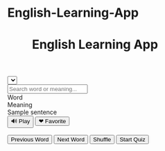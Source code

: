 # English-Learning-App


<!DOCTYPE html>
<html lang="en">
<head>
<meta charset="UTF-8" />
<meta name="viewport" content="width=device-width, initial-scale=1" />
<title>Simple English Learning App</title>
<style>
  /* Reset and base */
  * {
    box-sizing: border-box;
  }

  body {
    font-family: 'Segoe UI', Tahoma, Geneva, Verdana, sans-serif;
    background: #f5f7fa;
    margin: 0;
    padding: 0;
    min-height: 100vh;
    display: flex;
    flex-direction: column;
    align-items: center;
    justify-content: flex-start;
    color: #333;
  }

  header {
    width: 100%;
    max-width: 800px;
    padding: 1rem;
    text-align: center;
    background-color: #4a90e2;
    color: white;
    box-shadow: 0 2px 8px rgb(74 144 226 / 0.45);
  }

  header h1 {
    margin: 0;
    font-weight: 700;
    font-size: 1.8rem;
  }

  main {
    flex-grow: 1;
    width: 100%;
    max-width: 720px;
    padding: 1rem;
    display: flex;
    flex-direction: column;
    align-items: center;
  }

  .card {
    background: white;
    padding: 1.5rem 2rem;
    margin-top: 1rem;
    border-radius: 10px;
    box-shadow: 0 8px 20px rgba(0,0,0,0.1);
    max-width: 600px;
    width: 100%;
    text-align: center;
  }

  .category-select {
    margin-bottom: 1rem;
    width: 100%;
    max-width: 300px;
    padding: 0.5rem 0.8rem;
    font-size: 1rem;
    border-radius: 8px;
    border: 1.8px solid #4a90e2;
    background: #f0f6ff;
    color: #333;
    cursor: pointer;
  }

  .search-container {
    margin-bottom: 1rem;
    width: 100%;
    max-width: 600px;
  }

  #searchInput {
    width: 100%;
    padding: 0.6rem 0.8rem;
    font-size: 1rem;
    border: 1.5px solid #ccc;
    border-radius: 8px;
    transition: border-color 0.25s;
  }
  #searchInput:focus {
    border-color: #4a90e2;
    outline: none;
  }

  .word-title {
    font-size: 2.4rem;
    font-weight: 700;
    margin-bottom: 0.2rem;
    color: #205081;
  }

  .meaning {
    font-size: 1.2rem;
    margin-bottom: 1rem;
    color: #666;
  }

  .sentence {
    font-style: italic;
    margin-bottom: 1.4rem;
    color: #444;
  }

  button {
    cursor: pointer;
    font-size: 1rem;
    padding: 0.5rem 1.3rem;
    margin: 0.2rem 0.5rem;
    border: none;
    border-radius: 7px;
    background-color: #4a90e2;
    color: white;
    box-shadow: 0 4px 10px rgb(74 144 226 / 0.5);
    transition: background-color 0.25s ease;
  }
  button:hover, button:focus {
    background-color: #357ABD;
    outline: none;
  }
  button:active {
    transform: scale(0.97);
  }

  .play-btn {
    font-size: 1.4rem;
    background-color: #7ec8f7;
    box-shadow: 0 3px 8px rgba(126,200,247,0.7);
  }
  .play-btn:hover {
    background-color: #3f99e6;
  }

  .favorite-btn {
    background-color: #e95b5b;
    box-shadow: 0 3px 8px rgba(233,91,91,0.7);
  }
  .favorite-btn.active {
    background-color: #b83f3f;
  }
  .favorite-btn:hover {
    background-color: #af4e4e;
  }

  .learned-indicator {
    margin-top: 0.7rem;
    font-size: 0.9rem;
    color: #3c763d;
  }

  /* Quiz styles */
  .quiz-container {
    margin-top: 2rem;
    background: white;
    padding: 1.6rem 2rem;
    border-radius: 10px;
    max-width: 600px;
    box-shadow: 0 8px 20px rgba(0,0,0,0.1);
  }

  .quiz-question {
    font-weight: 600;
    font-size: 1.6rem;
    margin-bottom: 1rem;
    color: #205081;
  }

  .quiz-options {
    list-style: none;
    padding: 0;
    margin: 0;
  }

  .quiz-options li {
    background: #f5f9ff;
    border: 1.8px solid #4a90e2;
    border-radius: 8px;
    margin-bottom: 0.8rem;
    padding: 0.7rem 1.1rem;
    cursor: pointer;
    transition: background-color 0.3s;
  }

  .quiz-options li:hover {
    background-color: #d6e6fd;
  }

  .quiz-options li.correct {
    background-color: #c6f6c6;
    border-color: #33a533;
    color: #207320;
    cursor: default;
  }

  .quiz-options li.incorrect {
    background-color: #f8d7da;
    border-color: #c9302c;
    color: #721c24;
    cursor: default;
  }

  .quiz-feedback {
    margin-top: 1rem;
    font-size: 1.1rem;
    font-weight: 600;
  }

  @media (max-width: 480px) {
    .word-title {
      font-size: 1.8rem;
    }

    .meaning {
      font-size: 1.1rem;
    }

    .sentence {
      font-size: 0.95rem;
    }

    button {
      font-size: 0.9rem;
      padding: 0.45rem 1rem;
    }
  }
</style>
</head>
<body>
<header>
  <h1>English Learning App</h1>
</header>
<main>
  <select id="categorySelect" class="category-select" aria-label="Select vocabulary category"></select>

  <div class="search-container">
    <input type="search" id="searchInput" placeholder="Search word or meaning..." aria-label="Search words" />
  </div>

  <div class="card" role="region" aria-live="polite" aria-atomic="true">
    <div class="word-title" id="wordTitle">Word</div>
    <div class="meaning" id="wordMeaning">Meaning</div>
    <div class="sentence" id="wordSentence">Sample sentence</div>
    <button id="playBtn" class="play-btn" aria-label="Play pronunciation">🔊 Play</button>
    <button id="favoriteBtn" class="favorite-btn" aria-label="Mark as favorite">❤ Favorite</button>
    <div class="learned-indicator" id="learnedIndicator"></div>
  </div>

  <div style="margin-top: 1rem;">
    <button id="prevBtn" aria-label="Previous word">Previous Word</button>
    <button id="nextBtn" aria-label="Next word">Next Word</button>
    <button id="shuffleBtn" aria-label="Shuffle word">Shuffle</button>
    <button id="startQuizBtn" aria-label="Start quiz">Start Quiz</button>
  </div>

  <section class="quiz-container" id="quizSection" hidden>
    <div class="quiz-question" id="quizQuestion">Question?</div>
    <ul class="quiz-options" id="quizOptions"></ul>
    <div class="quiz-feedback" id="quizFeedback"></div>
    <button id="quitQuizBtn" style="margin-top:1rem; background:#777; box-shadow:none;">Quit Quiz</button>
  </section>
</main>

<script>
(() => {
  // Vocabulary data categorized by themes
  const vocabData = {
    general: [
      {
        word: "Example",
        meaning: "Contoh",
        sentence: "This is an example sentence to show usage.",
      },
    ],
    food: [
      {
        word: "Apple",
        meaning: "Apel",
        sentence: "I ate a red apple for breakfast.",
      },
      {
        word: "Bread",
        meaning: "Roti",
        sentence: "She bought fresh bread from the bakery.",
      },
      {
        word: "Cheese",
        meaning: "Keju",
        sentence: "He likes cheese on his sandwich.",
      },
    ],
    emotions: [
      {
        word: "Happy",
        meaning: "Senang",
        sentence: "She felt happy when she got the news.",
      },
      {
        word: "Angry",
        meaning: "Marah",
        sentence: "He was angry because he lost the game.",
      },
      {
        word: "Surprised",
        meaning: "Terkejut",
        sentence: "I was surprised by the birthday party.",
      },
    ],
    jobs: [
      {
        word: "Teacher",
        meaning: "Guru",
        sentence: "My sister is a high school teacher.",
      },
      {
        word: "Doctor",
        meaning: "Dokter",
        sentence: "The doctor helped the injured man.",
      },
      {
        word: "Engineer",
        meaning: "Insinyur",
        sentence: "He works as a civil engineer.",
      },
    ]
  };

  // Flattened list for searching and quiz
  let wordList = [];
  let currentCategory = '';
  let filteredList = [];
  let currentIndex = 0;

  // DOM elements
  const categorySelect = document.getElementById('categorySelect');
  const searchInput = document.getElementById('searchInput');
  const wordTitle = document.getElementById('wordTitle');
  const wordMeaning = document.getElementById('wordMeaning');
  const wordSentence = document.getElementById('wordSentence');
  const playBtn = document.getElementById('playBtn');
  const favoriteBtn = document.getElementById('favoriteBtn');
  const learnedIndicator = document.getElementById('learnedIndicator');
  const prevBtn = document.getElementById('prevBtn');
  const nextBtn = document.getElementById('nextBtn');
  const shuffleBtn = document.getElementById('shuffleBtn');
  const startQuizBtn = document.getElementById('startQuizBtn');
  const quizSection = document.getElementById('quizSection');
  const quizQuestion = document.getElementById('quizQuestion');
  const quizOptions = document.getElementById('quizOptions');
  const quizFeedback = document.getElementById('quizFeedback');
  const quitQuizBtn = document.getElementById('quitQuizBtn');

  // localStorage keys
  const LS_LEARNED_KEY = 'learnedWords';
  const LS_FAVORITE_KEY = 'favoriteWords';

  // Load learned and favorite words from localStorage
  let learnedWords = new Set(JSON.parse(localStorage.getItem(LS_LEARNED_KEY)) || []);
  let favoriteWords = new Set(JSON.parse(localStorage.getItem(LS_FAVORITE_KEY)) || []);

  // Helper functions
  function saveLearnedWords() {
    localStorage.setItem(LS_LEARNED_KEY, JSON.stringify([...learnedWords]));
  }

  function saveFavoriteWords() {
    localStorage.setItem(LS_FAVORITE_KEY, JSON.stringify([...favoriteWords]));
  }

  // Populate category dropdown
  function populateCategorySelect() {
    categorySelect.innerHTML = '';
    const defaultOption = document.createElement('option');
    defaultOption.value = '';
    defaultOption.textContent = '-- Select a category --';
    categorySelect.appendChild(defaultOption);

    Object.keys(vocabData).forEach(category => {
      const option = document.createElement('option');
      option.value = category;
      // Capitalize first letter
      option.textContent = category.charAt(0).toUpperCase() + category.slice(1);
      categorySelect.appendChild(option);
    });
  }

  // Load word list by category
  function loadWordList(category) {
    currentCategory = category;
    if (category && vocabData[category]) {
      wordList = vocabData[category].slice();
    } else {
      // If no category, combine all words (flatten)
      wordList = [];
      Object.values(vocabData).forEach(arr => wordList.push(...arr));
    }
    currentIndex = 0;
    filteredList = wordList.slice();
    searchInput.value = '';
  }

  // Display current word details
  function displayCurrentWord() {
    if (filteredList.length === 0) {
      wordTitle.textContent = 'No words found';
      wordMeaning.textContent = '';
      wordSentence.textContent = '';
      learnedIndicator.textContent = '';
      favoriteBtn.classList.remove('active');
      playBtn.disabled = true;
      favoriteBtn.disabled = true;
      return;
    }

    const wordObj = filteredList[currentIndex];
    wordTitle.textContent = wordObj.word;
    wordMeaning.textContent = `Meaning: ${wordObj.meaning}`;
    wordSentence.textContent = `Example: ${wordObj.sentence}`;
    playBtn.disabled = false;
    favoriteBtn.disabled = false;

    // Mark learned if word is in learnedWords
    if (learnedWords.has(wordObj.word)) {
      learnedIndicator.textContent = '✔ Learned';
    } else {
      learnedIndicator.textContent = '';
    }

    // Mark favorite button active if favorite
    if (favoriteWords.has(wordObj.word)) {
      favoriteBtn.classList.add('active');
      favoriteBtn.textContent = '❤ Favorited';
    } else {
      favoriteBtn.classList.remove('active');
      favoriteBtn.textContent = '❤ Favorite';
    }
  }

  // Play pronunciation using TTS
  function playPronunciation() {
    if (filteredList.length === 0) return;
    const word = filteredList[currentIndex].word;
    if ('speechSynthesis' in window) {
      const utterance = new SpeechSynthesisUtterance(word);
      utterance.lang = 'en-US';
      window.speechSynthesis.speak(utterance);
    } else {
      alert('Sorry, your browser does not support Text-to-Speech.');
    }
  }

  // Navigate helpers
  function nextWord() {
    if (filteredList.length === 0) return;
    currentIndex = (currentIndex + 1) % filteredList.length;
    displayCurrentWord();
  }
  function prevWord() {
    if (filteredList.length === 0) return;
    currentIndex = (currentIndex - 1 + filteredList.length) % filteredList.length;
    displayCurrentWord();
  }
  function shuffleWord() {
    if (filteredList.length === 0) return;
    if (filteredList.length === 1) {
      currentIndex = 0;
    } else {
      let newIndex = currentIndex;
      while (newIndex === currentIndex) {
        newIndex = Math.floor(Math.random() * filteredList.length);
      }
      currentIndex = newIndex;
    }
    displayCurrentWord();
  }

  // Search words by word or meaning substring case insensitive
  function searchWords(term) {
    const lowerTerm = term.trim().toLowerCase();
    if (!lowerTerm) {
      filteredList = wordList.slice();
    } else {
      filteredList = wordList.filter(item => 
        item.word.toLowerCase().includes(lowerTerm) ||
        item.meaning.toLowerCase().includes(lowerTerm) ||
        item.sentence.toLowerCase().includes(lowerTerm)
      );
    }
    currentIndex = 0;
    displayCurrentWord();
  }

  // Toggle favorite state for the current word
  function toggleFavorite() {
    if (filteredList.length === 0) return;
    const word = filteredList[currentIndex].word;
    if (favoriteWords.has(word)) {
      favoriteWords.delete(word);
    } else {
      favoriteWords.add(word);
      // Mark word as learned too once favorited
      learnedWords.add(word);
      saveLearnedWords();
      learnedIndicator.textContent = '✔ Learned';
    }
    saveFavoriteWords();
    displayCurrentWord();
  }

  // =================== Quiz Feature =====================

  let quizActive = false;
  let quizWords = [];
  let quizCurrentIndex = 0;
  let quizScore = 0;

  // Generate quiz data with shuffled multiple choice
  function generateQuiz() {
    quizWords = filteredList.length ? filteredList.slice() : wordList.slice();
    if (quizWords.length < 4) {
      alert('Not enough words to start the quiz (minimum 4).');
      return false;
    }

    quizScore = 0;
    quizCurrentIndex = 0;
    quizActive = true;
    quizSection.hidden = false;
    startQuizBtn.disabled = true;
    prevBtn.disabled = true;
    nextBtn.disabled = true;
    shuffleBtn.disabled = true;
    categorySelect.disabled = true;
    searchInput.disabled = true;
    favoriteBtn.disabled = true;
    playBtn.disabled = true;

    // Shuffle quizWords to random order
    for (let i = quizWords.length - 1; i > 0; i--) {
      const j = Math.floor(Math.random() * (i + 1));
      [quizWords[i], quizWords[j]] = [quizWords[j], quizWords[i]];
    }

    showQuizQuestion();

    return true;
  }

  // Show quiz question and answer options
  function showQuizQuestion() {
    quizFeedback.textContent = '';
    if (quizCurrentIndex >= quizWords.length) {
      showQuizResults();
      return;
    }

    const currentWord = quizWords[quizCurrentIndex];
    quizQuestion.textContent = `What is the meaning of "${currentWord.word}"?`;

    // Prepare options, including correct + 3 random wrong meanings
    const meaningsPool = new Set();
    meaningsPool.add(currentWord.meaning);

    while (meaningsPool.size < 4) {
      const randomWord = wordList[Math.floor(Math.random() * wordList.length)];
      if (randomWord.meaning !== currentWord.meaning) {
        meaningsPool.add(randomWord.meaning);
      }
    }

    const optionsArray = Array.from(meaningsPool);
    // Shuffle options
    for (let i = optionsArray.length -1; i > 0; i--) {
      const j = Math.floor(Math.random() * (i + 1));
      [optionsArray[i], optionsArray[j]] = [optionsArray[j], optionsArray[i]];
    }

    quizOptions.innerHTML = '';
    optionsArray.forEach(option => {
      const li = document.createElement('li');
      li.tabIndex = 0;
      li.textContent = option;
      li.setAttribute('role', 'button');
      li.addEventListener('click', () => handleQuizAnswer(li, option, currentWord.meaning));
      li.addEventListener('keydown', (e) => {
        if (e.key === 'Enter' || e.key === ' ') {
          e.preventDefault();
          li.click();
        }
      });
      quizOptions.appendChild(li);
    });
  }

  // Handle quiz answer selection
  function handleQuizAnswer(liElem, selectedMeaning, correctMeaning) {
    if (!quizActive) return;

    // Disable all options
    Array.from(quizOptions.children).forEach(opt => {
      opt.style.pointerEvents = 'none';
    });

    if (selectedMeaning === correctMeaning) {
      liElem.classList.add('correct');
      quizScore++;
      quizFeedback.textContent = 'Correct! ✔';
      // Mark current word as learned
      learnedWords.add(quizWords[quizCurrentIndex].word);
      saveLearnedWords();
    } else {
      liElem.classList.add('incorrect');
      quizFeedback.textContent = `Wrong ✘ The correct meaning is "${correctMeaning}".`;
      // Highlight correct option
      Array.from(quizOptions.children).forEach(opt => {
        if (opt.textContent === correctMeaning) {
          opt.classList.add('correct');
        }
      });
    }

    quizCurrentIndex++;
    // Show next question after short delay
    setTimeout(() => {
      if (quizCurrentIndex < quizWords.length) {
        showQuizQuestion();
      } else {
        showQuizResults();
      }
    }, 1500);
  }

  // Show quiz results and reset UI
  function showQuizResults() {
    quizFeedback.textContent = `Quiz ended. Your score: ${quizScore} / ${quizWords.length}`;
    quizActive = false;

    // Re-enable UI controls
    startQuizBtn.disabled = false;
    prevBtn.disabled = false;
    nextBtn.disabled = false;
    shuffleBtn.disabled = false;
    categorySelect.disabled = false;
    searchInput.disabled = false;
    favoriteBtn.disabled = false;
    playBtn.disabled = false;
  }

  // Quit quiz and reset UI
  function quitQuiz() {
    quizActive = false;
    quizSection.hidden = true;
    quizOptions.innerHTML = '';
    quizFeedback.textContent = '';
    startQuizBtn.disabled = false;
    prevBtn.disabled = false;
    nextBtn.disabled = false;
    shuffleBtn.disabled = false;
    categorySelect.disabled = false;
    searchInput.disabled = false;
    favoriteBtn.disabled = false;
    playBtn.disabled = false;
  }

  // Event Listeners
  categorySelect.addEventListener('change', e => {
    loadWordList(e.target.value);
    displayCurrentWord();
  });

  searchInput.addEventListener('input', e => {
    searchWords(e.target.value);
  });

  playBtn.addEventListener('click', () => {
    playPronunciation();
  });

  favoriteBtn.addEventListener('click', () => {
    toggleFavorite();
  });

  nextBtn.addEventListener('click', () => {
    nextWord();
  });

  prevBtn.addEventListener('click', () => {
    prevWord();
  });

  shuffleBtn.addEventListener('click', () => {
    shuffleWord();
  });

  startQuizBtn.addEventListener('click', () => {
    generateQuiz();
  });

  quitQuizBtn.addEventListener('click', () => {
    quitQuiz();
  });

  // Initialization
  function init() {
    populateCategorySelect();
    loadWordList('');
    displayCurrentWord();
  }

  init();
})();
</script>
</body>
</html>


